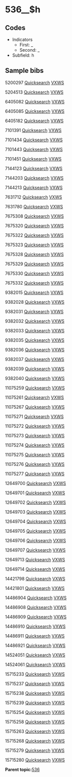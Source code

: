 # 536\_\_$h

## Codes

-   Indicators
    -   First: \_
    -   Second: \_
-   Subfield: h

## Sample bibs

5200297 [Quicksearch](https://search.library.yale.edu/catalog/5200297) [VXWS](http://prodorbis.library.yale.edu:7014/vxws/GetHoldingsService?bibId=5200297)

5204513 [Quicksearch](https://search.library.yale.edu/catalog/5204513) [VXWS](http://prodorbis.library.yale.edu:7014/vxws/GetHoldingsService?bibId=5204513)

6405082 [Quicksearch](https://search.library.yale.edu/catalog/6405082) [VXWS](http://prodorbis.library.yale.edu:7014/vxws/GetHoldingsService?bibId=6405082)

6405085 [Quicksearch](https://search.library.yale.edu/catalog/6405085) [VXWS](http://prodorbis.library.yale.edu:7014/vxws/GetHoldingsService?bibId=6405085)

6405182 [Quicksearch](https://search.library.yale.edu/catalog/6405182) [VXWS](http://prodorbis.library.yale.edu:7014/vxws/GetHoldingsService?bibId=6405182)

7101391 [Quicksearch](https://search.library.yale.edu/catalog/7101391) [VXWS](http://prodorbis.library.yale.edu:7014/vxws/GetHoldingsService?bibId=7101391)

7101434 [Quicksearch](https://search.library.yale.edu/catalog/7101434) [VXWS](http://prodorbis.library.yale.edu:7014/vxws/GetHoldingsService?bibId=7101434)

7101443 [Quicksearch](https://search.library.yale.edu/catalog/7101443) [VXWS](http://prodorbis.library.yale.edu:7014/vxws/GetHoldingsService?bibId=7101443)

7101451 [Quicksearch](https://search.library.yale.edu/catalog/7101451) [VXWS](http://prodorbis.library.yale.edu:7014/vxws/GetHoldingsService?bibId=7101451)

7144123 [Quicksearch](https://search.library.yale.edu/catalog/7144123) [VXWS](http://prodorbis.library.yale.edu:7014/vxws/GetHoldingsService?bibId=7144123)

7144203 [Quicksearch](https://search.library.yale.edu/catalog/7144203) [VXWS](http://prodorbis.library.yale.edu:7014/vxws/GetHoldingsService?bibId=7144203)

7144213 [Quicksearch](https://search.library.yale.edu/catalog/7144213) [VXWS](http://prodorbis.library.yale.edu:7014/vxws/GetHoldingsService?bibId=7144213)

7631712 [Quicksearch](https://search.library.yale.edu/catalog/7631712) [VXWS](http://prodorbis.library.yale.edu:7014/vxws/GetHoldingsService?bibId=7631712)

7631780 [Quicksearch](https://search.library.yale.edu/catalog/7631780) [VXWS](http://prodorbis.library.yale.edu:7014/vxws/GetHoldingsService?bibId=7631780)

7675308 [Quicksearch](https://search.library.yale.edu/catalog/7675308) [VXWS](http://prodorbis.library.yale.edu:7014/vxws/GetHoldingsService?bibId=7675308)

7675320 [Quicksearch](https://search.library.yale.edu/catalog/7675320) [VXWS](http://prodorbis.library.yale.edu:7014/vxws/GetHoldingsService?bibId=7675320)

7675322 [Quicksearch](https://search.library.yale.edu/catalog/7675322) [VXWS](http://prodorbis.library.yale.edu:7014/vxws/GetHoldingsService?bibId=7675322)

7675323 [Quicksearch](https://search.library.yale.edu/catalog/7675323) [VXWS](http://prodorbis.library.yale.edu:7014/vxws/GetHoldingsService?bibId=7675323)

7675328 [Quicksearch](https://search.library.yale.edu/catalog/7675328) [VXWS](http://prodorbis.library.yale.edu:7014/vxws/GetHoldingsService?bibId=7675328)

7675329 [Quicksearch](https://search.library.yale.edu/catalog/7675329) [VXWS](http://prodorbis.library.yale.edu:7014/vxws/GetHoldingsService?bibId=7675329)

7675330 [Quicksearch](https://search.library.yale.edu/catalog/7675330) [VXWS](http://prodorbis.library.yale.edu:7014/vxws/GetHoldingsService?bibId=7675330)

7675332 [Quicksearch](https://search.library.yale.edu/catalog/7675332) [VXWS](http://prodorbis.library.yale.edu:7014/vxws/GetHoldingsService?bibId=7675332)

9382015 [Quicksearch](https://search.library.yale.edu/catalog/9382015) [VXWS](http://prodorbis.library.yale.edu:7014/vxws/GetHoldingsService?bibId=9382015)

9382028 [Quicksearch](https://search.library.yale.edu/catalog/9382028) [VXWS](http://prodorbis.library.yale.edu:7014/vxws/GetHoldingsService?bibId=9382028)

9382031 [Quicksearch](https://search.library.yale.edu/catalog/9382031) [VXWS](http://prodorbis.library.yale.edu:7014/vxws/GetHoldingsService?bibId=9382031)

9382032 [Quicksearch](https://search.library.yale.edu/catalog/9382032) [VXWS](http://prodorbis.library.yale.edu:7014/vxws/GetHoldingsService?bibId=9382032)

9382033 [Quicksearch](https://search.library.yale.edu/catalog/9382033) [VXWS](http://prodorbis.library.yale.edu:7014/vxws/GetHoldingsService?bibId=9382033)

9382035 [Quicksearch](https://search.library.yale.edu/catalog/9382035) [VXWS](http://prodorbis.library.yale.edu:7014/vxws/GetHoldingsService?bibId=9382035)

9382036 [Quicksearch](https://search.library.yale.edu/catalog/9382036) [VXWS](http://prodorbis.library.yale.edu:7014/vxws/GetHoldingsService?bibId=9382036)

9382037 [Quicksearch](https://search.library.yale.edu/catalog/9382037) [VXWS](http://prodorbis.library.yale.edu:7014/vxws/GetHoldingsService?bibId=9382037)

9382039 [Quicksearch](https://search.library.yale.edu/catalog/9382039) [VXWS](http://prodorbis.library.yale.edu:7014/vxws/GetHoldingsService?bibId=9382039)

9382040 [Quicksearch](https://search.library.yale.edu/catalog/9382040) [VXWS](http://prodorbis.library.yale.edu:7014/vxws/GetHoldingsService?bibId=9382040)

11075259 [Quicksearch](https://search.library.yale.edu/catalog/11075259) [VXWS](http://prodorbis.library.yale.edu:7014/vxws/GetHoldingsService?bibId=11075259)

11075261 [Quicksearch](https://search.library.yale.edu/catalog/11075261) [VXWS](http://prodorbis.library.yale.edu:7014/vxws/GetHoldingsService?bibId=11075261)

11075267 [Quicksearch](https://search.library.yale.edu/catalog/11075267) [VXWS](http://prodorbis.library.yale.edu:7014/vxws/GetHoldingsService?bibId=11075267)

11075271 [Quicksearch](https://search.library.yale.edu/catalog/11075271) [VXWS](http://prodorbis.library.yale.edu:7014/vxws/GetHoldingsService?bibId=11075271)

11075272 [Quicksearch](https://search.library.yale.edu/catalog/11075272) [VXWS](http://prodorbis.library.yale.edu:7014/vxws/GetHoldingsService?bibId=11075272)

11075273 [Quicksearch](https://search.library.yale.edu/catalog/11075273) [VXWS](http://prodorbis.library.yale.edu:7014/vxws/GetHoldingsService?bibId=11075273)

11075274 [Quicksearch](https://search.library.yale.edu/catalog/11075274) [VXWS](http://prodorbis.library.yale.edu:7014/vxws/GetHoldingsService?bibId=11075274)

11075275 [Quicksearch](https://search.library.yale.edu/catalog/11075275) [VXWS](http://prodorbis.library.yale.edu:7014/vxws/GetHoldingsService?bibId=11075275)

11075276 [Quicksearch](https://search.library.yale.edu/catalog/11075276) [VXWS](http://prodorbis.library.yale.edu:7014/vxws/GetHoldingsService?bibId=11075276)

11075277 [Quicksearch](https://search.library.yale.edu/catalog/11075277) [VXWS](http://prodorbis.library.yale.edu:7014/vxws/GetHoldingsService?bibId=11075277)

12649700 [Quicksearch](https://search.library.yale.edu/catalog/12649700) [VXWS](http://prodorbis.library.yale.edu:7014/vxws/GetHoldingsService?bibId=12649700)

12649701 [Quicksearch](https://search.library.yale.edu/catalog/12649701) [VXWS](http://prodorbis.library.yale.edu:7014/vxws/GetHoldingsService?bibId=12649701)

12649702 [Quicksearch](https://search.library.yale.edu/catalog/12649702) [VXWS](http://prodorbis.library.yale.edu:7014/vxws/GetHoldingsService?bibId=12649702)

12649703 [Quicksearch](https://search.library.yale.edu/catalog/12649703) [VXWS](http://prodorbis.library.yale.edu:7014/vxws/GetHoldingsService?bibId=12649703)

12649704 [Quicksearch](https://search.library.yale.edu/catalog/12649704) [VXWS](http://prodorbis.library.yale.edu:7014/vxws/GetHoldingsService?bibId=12649704)

12649705 [Quicksearch](https://search.library.yale.edu/catalog/12649705) [VXWS](http://prodorbis.library.yale.edu:7014/vxws/GetHoldingsService?bibId=12649705)

12649706 [Quicksearch](https://search.library.yale.edu/catalog/12649706) [VXWS](http://prodorbis.library.yale.edu:7014/vxws/GetHoldingsService?bibId=12649706)

12649707 [Quicksearch](https://search.library.yale.edu/catalog/12649707) [VXWS](http://prodorbis.library.yale.edu:7014/vxws/GetHoldingsService?bibId=12649707)

12649713 [Quicksearch](https://search.library.yale.edu/catalog/12649713) [VXWS](http://prodorbis.library.yale.edu:7014/vxws/GetHoldingsService?bibId=12649713)

12649714 [Quicksearch](https://search.library.yale.edu/catalog/12649714) [VXWS](http://prodorbis.library.yale.edu:7014/vxws/GetHoldingsService?bibId=12649714)

14421798 [Quicksearch](https://search.library.yale.edu/catalog/14421798) [VXWS](http://prodorbis.library.yale.edu:7014/vxws/GetHoldingsService?bibId=14421798)

14421801 [Quicksearch](https://search.library.yale.edu/catalog/14421801) [VXWS](http://prodorbis.library.yale.edu:7014/vxws/GetHoldingsService?bibId=14421801)

14486904 [Quicksearch](https://search.library.yale.edu/catalog/14486904) [VXWS](http://prodorbis.library.yale.edu:7014/vxws/GetHoldingsService?bibId=14486904)

14486908 [Quicksearch](https://search.library.yale.edu/catalog/14486908) [VXWS](http://prodorbis.library.yale.edu:7014/vxws/GetHoldingsService?bibId=14486908)

14486909 [Quicksearch](https://search.library.yale.edu/catalog/14486909) [VXWS](http://prodorbis.library.yale.edu:7014/vxws/GetHoldingsService?bibId=14486909)

14486910 [Quicksearch](https://search.library.yale.edu/catalog/14486910) [VXWS](http://prodorbis.library.yale.edu:7014/vxws/GetHoldingsService?bibId=14486910)

14486911 [Quicksearch](https://search.library.yale.edu/catalog/14486911) [VXWS](http://prodorbis.library.yale.edu:7014/vxws/GetHoldingsService?bibId=14486911)

14486921 [Quicksearch](https://search.library.yale.edu/catalog/14486921) [VXWS](http://prodorbis.library.yale.edu:7014/vxws/GetHoldingsService?bibId=14486921)

14524051 [Quicksearch](https://search.library.yale.edu/catalog/14524051) [VXWS](http://prodorbis.library.yale.edu:7014/vxws/GetHoldingsService?bibId=14524051)

14524061 [Quicksearch](https://search.library.yale.edu/catalog/14524061) [VXWS](http://prodorbis.library.yale.edu:7014/vxws/GetHoldingsService?bibId=14524061)

15715233 [Quicksearch](https://search.library.yale.edu/catalog/15715233) [VXWS](http://prodorbis.library.yale.edu:7014/vxws/GetHoldingsService?bibId=15715233)

15715237 [Quicksearch](https://search.library.yale.edu/catalog/15715237) [VXWS](http://prodorbis.library.yale.edu:7014/vxws/GetHoldingsService?bibId=15715237)

15715238 [Quicksearch](https://search.library.yale.edu/catalog/15715238) [VXWS](http://prodorbis.library.yale.edu:7014/vxws/GetHoldingsService?bibId=15715238)

15715239 [Quicksearch](https://search.library.yale.edu/catalog/15715239) [VXWS](http://prodorbis.library.yale.edu:7014/vxws/GetHoldingsService?bibId=15715239)

15715254 [Quicksearch](https://search.library.yale.edu/catalog/15715254) [VXWS](http://prodorbis.library.yale.edu:7014/vxws/GetHoldingsService?bibId=15715254)

15715258 [Quicksearch](https://search.library.yale.edu/catalog/15715258) [VXWS](http://prodorbis.library.yale.edu:7014/vxws/GetHoldingsService?bibId=15715258)

15715263 [Quicksearch](https://search.library.yale.edu/catalog/15715263) [VXWS](http://prodorbis.library.yale.edu:7014/vxws/GetHoldingsService?bibId=15715263)

15715268 [Quicksearch](https://search.library.yale.edu/catalog/15715268) [VXWS](http://prodorbis.library.yale.edu:7014/vxws/GetHoldingsService?bibId=15715268)

15715279 [Quicksearch](https://search.library.yale.edu/catalog/15715279) [VXWS](http://prodorbis.library.yale.edu:7014/vxws/GetHoldingsService?bibId=15715279)

15715280 [Quicksearch](https://search.library.yale.edu/catalog/15715280) [VXWS](http://prodorbis.library.yale.edu:7014/vxws/GetHoldingsService?bibId=15715280)

**Parent topic:**[536](../../tags/536/536.md)

